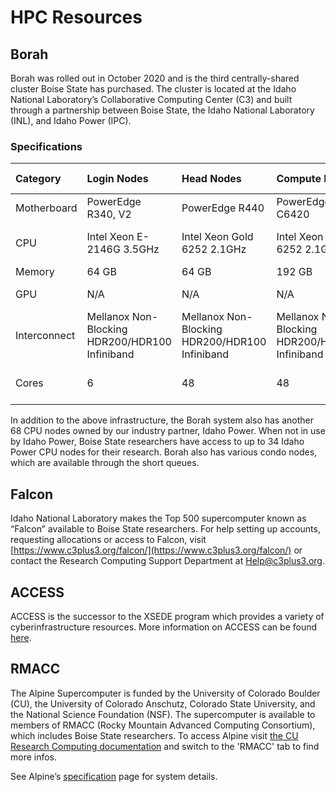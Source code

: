 
# HPC Resources
## Borah
Borah was rolled out in October 2020 and is the third centrally-shared cluster Boise State has purchased.
The cluster is located at the Idaho National Laboratory’s Collaborative Computing Center (C3) and built through a partnership between Boise State, the Idaho National Laboratory (INL), and Idaho Power (IPC).

### Specifications
| Category | Login Nodes | Head Nodes | Compute Nodes | V100 GPU Nodes | L40 GPU Nodes | P100 GPU Nodes | High Memory Nodes |
| :--- | :--- | :--- | :--- | :--- | :--- | :--- | :--- |
| Motherboard | PowerEdge R340, V2 | PowerEdge R440 | PowerEdge C6420 | PowerEdge R740XD | PowerEdge R760xa | PowerEdge R730 | PowerEdge R640MLK |
| CPU | Intel Xeon E-2146G 3.5GHz | Intel Xeon Gold 6252 2.1GHz | Intel Xeon Gold 6252 2.1GHz | Intel Xeon Gold 6252 2.1GHz | Intel Xeon Platinum 8562Y+ 2.8GHz | Intel Xeon E5-2680 v4 2.40GHz | Intel Xeon Gold 6252 2.1GHz |
| Memory | 64 GB | 64 GB | 192 GB | 384 GB | 512 GB | 256 GB | 768 GB |
| GPU | N/A | N/A | N/A | NVIDIA Tesla V100 (x2) | NVIDIA L40 (x4) | NVIDIA P100 (x2) | N/A |
| Interconnect | Mellanox Non-Blocking HDR200/HDR100 Infiniband | Mellanox Non-Blocking HDR200/HDR100 Infiniband | Mellanox Non-Blocking HDR200/HDR100 Infiniband | Mellanox Non-Blocking HDR200/HDR100 Infiniband | Mellanox Non-Blocking HDR200/HDR100 Infiniband | Mellanox Non-Blocking HDR200/HDR100 Infiniband | Mellanox Non-Blocking HDR200/HDR100 Infiniband |
| Cores | 6 | 48 | 48 | 5,120 CUDA/GPU + 48 CPU/node | 18,176 CUDA/GPU + 64 CPU/node | 3584 CUDA/GPU + 28 CPU/node | 48 |

In addition to the above infrastructure, the Borah system also has another 68 CPU nodes owned by our industry partner, Idaho Power. When not in use by Idaho Power, Boise State researchers have access to up to 34 Idaho Power CPU nodes for their research. Borah also has various condo nodes, which are available through the short queues.

## Falcon
Idaho National Laboratory makes the Top 500 supercomputer known as “Falcon” available to Boise State researchers. For help setting up accounts, requesting allocations or access to Falcon, visit [https://www.c3plus3.org/falcon/](https://www.c3plus3.org/falcon/) or contact the Research Computing Support Department at [Help@c3plus3.org](mailto:help@c3plus3.org).

## ACCESS
ACCESS is the successor to the XSEDE program which provides a variety of cyberinfrastructure resources. More information on ACCESS can be found [here](https://access-ci.org/).

## RMACC
The Alpine Supercomputer is funded by the University of Colorado Boulder (CU), the University of Colorado Anschutz, Colorado State University, and the National Science Foundation (NSF). The supercomputer is available to members of RMACC (Rocky Mountain Advanced Computing Consortium), which includes Boise State researchers. To access Alpine visit [the CU Research Computing documentation](https://curc.readthedocs.io/en/latest/getting_started/logging-in.html) and switch to the 'RMACC' tab to find more infos.

See Alpine’s [specification](https://curc.readthedocs.io/en/latest/clusters/alpine/alpine-hardware.html) page for system details.

